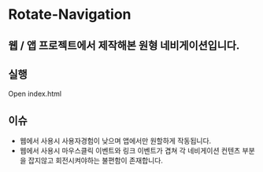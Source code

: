 # Rotate-Navigation

## 웹 / 앱 프로젝트에서 제작해본 원형 네비게이션입니다.

## 실행

Open index.html

## 이슈
* 웹에서 사용시 사용자경험이 낮으며 앱에서만 원할하게 작동됩니다.
* 웹에서 사용시 마우스클릭 이벤트와 링크 이벤트가 겹쳐 각 네비게이션 컨텐츠 부분을 잡지않고 회전시켜야하는 불편함이 존재합니다.

